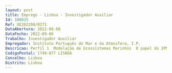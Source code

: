 ```yaml
--- 
layout: post
title: Emprego - Lisboa - Investigador Auxiliar
Id: 100025
Ref: OE202208/0271
DataAbertura: 2022-08-08
DataFecho: 2022-09-06
Trabalho: Investigador Auxiliar
Empregador: Instituto Português do Mar e da Atmosfera, I.P.
Descricao: Perfil 1  Modelação de Ecossistemas Marinhos  O papel do IPMA, de aconselhamento sobre as oportunidades de pesca, necessita de melhoria da modelação do ecossistema marinho como base de uma nova abordagem para a gestão sustentável do oceano, integrando variáveis físicas, químicas e biológicas para compreender o funcionamento e a resiliência sob diferentes pressões, incluindo cenários de alterações climáticas. O programa melhorará a compreensão da dinâmica do NE atlântico, em diferentes de escalas de tempo, incluindo análises históricas, previsões sazonais e projeções a longo prazo. Os tópicos de investigação incluem previsibilidade, motores de mudanças a longo prazo, respostas do oceano costeiro às alterações climáticas, e impactos na química e biologia do ecossistema, desde o fitoplâncton aos predadores de topo.
CodigoPostal: 1749-077 LISBOA
Concelho: Lisboa
Distrito: Lisboa
--- 
```

